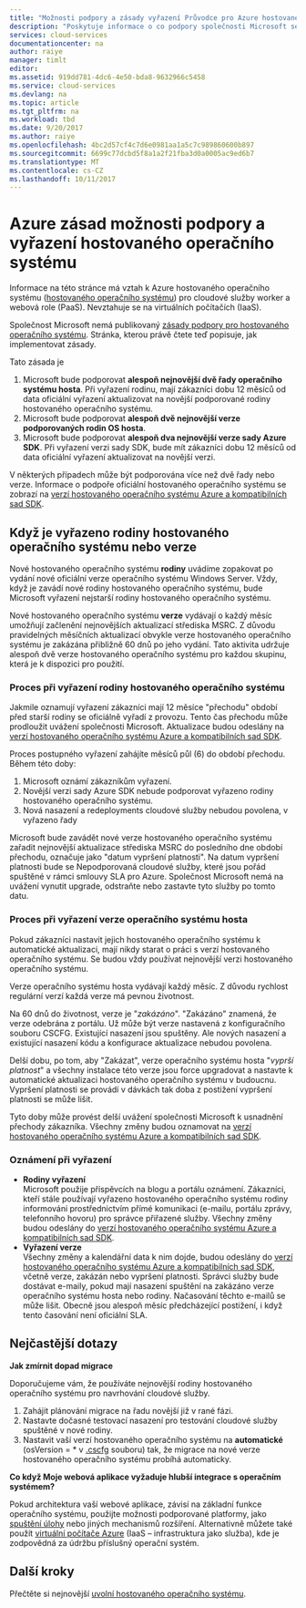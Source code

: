 ```yaml
---
title: "Možnosti podpory a zásady vyřazení Průvodce pro Azure hostovaného operačního systému | Microsoft Docs"
description: "Poskytuje informace o co podpory společnosti Microsoft se s ohledem na Azure hostovaného operačního systému používá cloudové služby."
services: cloud-services
documentationcenter: na
author: raiye
manager: timlt
editor: 
ms.assetid: 919dd781-4dc6-4e50-bda8-9632966c5458
ms.service: cloud-services
ms.devlang: na
ms.topic: article
ms.tgt_pltfrm: na
ms.workload: tbd
ms.date: 9/20/2017
ms.author: raiye
ms.openlocfilehash: 4bc2d57cf4c7d6e0981aa1a5c7c989860600b897
ms.sourcegitcommit: 6699c77dcbd5f8a1a2f21fba3d0a0005ac9ed6b7
ms.translationtype: MT
ms.contentlocale: cs-CZ
ms.lasthandoff: 10/11/2017
---
```

# <a name="azure-guest-os-supportability-and-retirement-policy"></a>Azure zásad možnosti podpory a vyřazení hostovaného operačního systému
Informace na této stránce má vztah k Azure hostovaného operačního systému ([hostovaného operačního systému](cloud-services-guestos-update-matrix.md)) pro cloudové služby worker a webová role (PaaS). Nevztahuje se na virtuálních počítačích (IaaS).

Společnost Microsoft nemá publikovaný [zásady podpory pro hostovaného operačního systému](http://support.microsoft.com/gp/azure-cloud-lifecycle-faq). Stránka, kterou právě čtete teď popisuje, jak implementovat zásady.

Tato zásada je

1. Microsoft bude podporovat **alespoň nejnovější dvě řady operačního systému hosta**. Při vyřazení rodinu, mají zákazníci dobu 12 měsíců od data oficiální vyřazení aktualizovat na novější podporované rodiny hostovaného operačního systému.
2. Microsoft bude podporovat **alespoň dvě nejnovější verze podporovaných rodin OS hosta**.
3. Microsoft bude podporovat **alespoň dva nejnovější verze sady Azure SDK**. Při vyřazení verzi sady SDK, bude mít zákazníci dobu 12 měsíců od data oficiální vyřazení aktualizovat na novější verzi.

V některých případech může být podporována více než dvě řady nebo verze. Informace o podpoře oficiální hostovaného operačního systému se zobrazí na [verzí hostovaného operačního systému Azure a kompatibilních sad SDK](cloud-services-guestos-update-matrix.md).

## <a name="when-a-guest-os-family-or-version-is-retired"></a>Když je vyřazeno rodiny hostovaného operačního systému nebo verze
Nové hostovaného operačního systému **rodiny** uvádíme zopakovat po vydání nové oficiální verze operačního systému Windows Server. Vždy, když je zavádí nové rodiny hostovaného operačního systému, bude Microsoft vyřazení nejstarší rodiny hostovaného operačního systému.

Nové hostovaného operačního systému **verze** vydávají o každý měsíc umožňují začlenění nejnovějších aktualizací střediska MSRC. Z důvodu pravidelných měsíčních aktualizací obvykle verze hostovaného operačního systému je zakázána přibližně 60 dnů po jeho vydání. Tato aktivita udržuje alespoň dvě verze hostovaného operačního systému pro každou skupinu, která je k dispozici pro použití.

### <a name="process-during-a-guest-os-family-retirement"></a>Proces při vyřazení rodiny hostovaného operačního systému
Jakmile oznamují vyřazení zákazníci mají 12 měsíce "přechodu" období před starší rodiny se oficiálně vyřadí z provozu. Tento čas přechodu může prodloužit uvážení společnosti Microsoft. Aktualizace budou odeslány na [verzí hostovaného operačního systému Azure a kompatibilních sad SDK](cloud-services-guestos-update-matrix.md).

Proces postupného vyřazení zahájíte měsíců půl (6) do období přechodu. Během této doby:

1. Microsoft oznámí zákazníkům vyřazení.
2. Novější verzi sady Azure SDK nebude podporovat vyřazeno rodiny hostovaného operačního systému.
3. Nová nasazení a redeployments cloudové služby nebudou povolena, v vyřazeno řady

Microsoft bude zavádět nové verze hostovaného operačního systému zařadit nejnovější aktualizace střediska MSRC do posledního dne období přechodu, označuje jako "datum vypršení platnosti". Na datum vypršení platnosti bude se Nepodporovaná cloudové služby, které jsou pořád spuštěné v rámci smlouvy SLA pro Azure. Společnost Microsoft nemá na uvážení vynutit upgrade, odstraňte nebo zastavte tyto služby po tomto datu.

### <a name="process-during-a-guest-os-version-retirement"></a>Proces při vyřazení verze operačního systému hosta
Pokud zákazníci nastavit jejich hostovaného operačního systému k automatické aktualizaci, mají nikdy starat o práci s verzí hostovaného operačního systému. Se budou vždy používat nejnovější verzi hostovaného operačního systému.

Verze operačního systému hosta vydávají každý měsíc. Z důvodu rychlost regulární verzí každá verze má pevnou životnost.

Na 60 dnů do životnost, verze je "*zakázáno*". "Zakázáno" znamená, že verze odebrána z portálu. Už může být verze nastavená z konfiguračního souboru CSCFG. Existující nasazení jsou spuštěny. Ale nových nasazení a existující nasazení kódu a konfigurace aktualizace nebudou povolena.

Delší dobu, po tom, aby "Zakázat", verze operačního systému hosta "*vyprší platnost*" a všechny instalace této verze jsou force upgradovat a nastavte k automatické aktualizaci hostovaného operačního systému v budoucnu. Vypršení platnosti se provádí v dávkách tak doba z postižení vypršení platnosti se může lišit.

Tyto doby může provést delší uvážení společnosti Microsoft k usnadnění přechody zákazníka. Všechny změny budou oznamovat na [verzí hostovaného operačního systému Azure a kompatibilních sad SDK](cloud-services-guestos-update-matrix.md).

### <a name="notifications-during-retirement"></a>Oznámení při vyřazení
* **Rodiny vyřazení** <br>Microsoft použije příspěvcích na blogu a portálu oznámení. Zákazníci, kteří stále používají vyřazeno hostovaného operačního systému rodiny informováni prostřednictvím přímé komunikaci (e-mailu, portálu zprávy, telefonního hovoru) pro správce přiřazené služby. Všechny změny budou odeslány do [verzí hostovaného operačního systému Azure a kompatibilních sad SDK](cloud-services-guestos-update-matrix.md).
* **Vyřazení verze** <br>Všechny změny a kalendářní data k nim dojde, budou odeslány do [verzí hostovaného operačního systému Azure a kompatibilních sad SDK](cloud-services-guestos-update-matrix.md), včetně verze, zakázán nebo vypršení platnosti. Správci služby bude dostávat e-maily, pokud mají nasazení spuštění na zakázáno verze operačního systému hosta nebo rodiny. Načasování těchto e-mailů se může lišit. Obecně jsou alespoň měsíc předcházející postižení, i když tento časování není oficiální SLA.

## <a name="frequently-asked-questions"></a>Nejčastější dotazy
**Jak zmírnit dopad migrace**

Doporučujeme vám, že používáte nejnovější rodiny hostovaného operačního systému pro navrhování cloudové služby.

1. Zahájit plánování migrace na řadu novější již v rané fázi.
2. Nastavte dočasné testovací nasazení pro testování cloudové služby spuštěné v nové rodiny.
3. Nastavit vaší verzí hostovaného operačního systému na **automatické** (osVersion = * v [.cscfg](cloud-services-model-and-package.md#cscfg) souboru) tak, že migrace na nové verze hostovaného operačního systému probíhá automaticky.

**Co když Moje webová aplikace vyžaduje hlubší integrace s operačním systémem?**

Pokud architektura vaší webové aplikace, závisí na základní funkce operačního systému, použijte možnosti podporované platformy, jako [spuštění úlohy](cloud-services-startup-tasks.md) nebo jiných mechanismů rozšíření. Alternativně můžete také použít [virtuální počítače Azure](https://azure.microsoft.com/documentation/scenarios/virtual-machines/) (IaaS – infrastruktura jako služba), kde je zodpovědná za údržbu příslušný operační systém.

## <a name="next-steps"></a>Další kroky
Přečtěte si nejnovější [uvolní hostovaného operačního systému](cloud-services-guestos-update-matrix.md).
